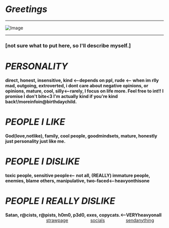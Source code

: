 # ***Greetings***
***
![Image](https://github.com/user-attachments/assets/52e3079c-ff7f-4a9b-9719-ea8f58acac96)
***
### **[not sure what to put here, so I'll describe myself.**]

# ***PERSONALITY***
**direct, honest, insensitive, kind <--depends on ppl, rude <-- when im rlly mad, outgoing, extroverted, i dont care about negative opinions, or opinions, mature, cool, silly<--rarely, I focus on life more. Feel free to int!! I promise I don't bite<3 I'm actually kind if you're kind back!/moreinfoin@birthdaychild.**

# ***PEOPLE I LIKE***
**God(love,notlike), family, cool people, goodmindsets, mature, honestly just personality just like me.**

# ***PEOPLE I DISLIKE***
**toxic people, sensitive people<-- not all, (REALLY) immature people, enemies, blame others, manipulative, two-faced<--heavyonthisone**

# ***PEOPLE I REALLY DISLIKE***
**Satan, r@cists, r@pists, h0m0, p3d0, exes, copycats.<--VERYheavyonall**
 ‎ ‎ ‎ ‎ ‎ ‎ ‎ ‎ ‎ ‎ ‎ ‎ ‎ ‎  ‎ ‎ ‎ ‎ ‎ ‎ ‎ ‎ ‎ ‎  ‎ ‎ ‎ ‎ ‎ ‎ ‎ ‎ ‎ ‎ ‎ ‎ ‎ ‎ ‎ ‎ ‎‎ ‎ ‎ ‎ ‎ ‎ ‎ ‎ ‎‎ ‎ ‎ ‎ ‎[strawpage](https://cryiingchild.straw.page)  ‎ ‎ ‎ ‎ ‎ ‎ ‎ ‎ ‎ ‎ ‎ ‎ ‎ ‎ ‎ ‎ ‎ ‎ ‎ ‎ ‎ ‎ ‎ ‎ ‎ ‎ ‎ ‎ ‎ ‎ ‎ ‎ ‎ ‎ ‎ ‎ ‎ ‎ ‎ ‎ ‎ ‎ ‎ ‎ ‎ ‎ ‎ ‎[socials](https://guns.lol/cryingchild)  ‎ ‎ ‎‎ ‎ ‎ ‎ ‎ ‎ ‎ ‎ ‎ ‎ ‎ ‎ ‎ ‎ ‎[sendanything](https://cryingchild.atabook.org)
